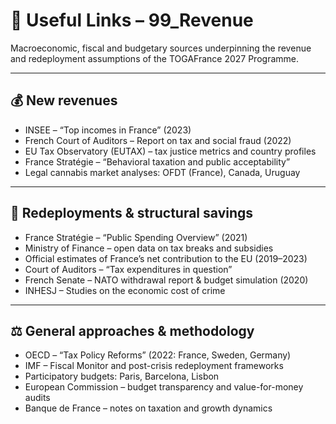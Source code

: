 # 🔗 Useful Links – 99_Revenue

Macroeconomic, fiscal and budgetary sources underpinning the revenue and redeployment assumptions of the TOGAFrance 2027 Programme.

---

## 💰 New revenues

- INSEE – “Top incomes in France” (2023)  
- French Court of Auditors – Report on tax and social fraud (2022)  
- EU Tax Observatory (EUTAX) – tax justice metrics and country profiles  
- France Stratégie – “Behavioral taxation and public acceptability”  
- Legal cannabis market analyses: OFDT (France), Canada, Uruguay

---

## 🔁 Redeployments & structural savings

- France Stratégie – “Public Spending Overview” (2021)  
- Ministry of Finance – open data on tax breaks and subsidies  
- Official estimates of France’s net contribution to the EU (2019–2023)  
- Court of Auditors – “Tax expenditures in question”  
- French Senate – NATO withdrawal report & budget simulation (2020)  
- INHESJ – Studies on the economic cost of crime

---

## ⚖️ General approaches & methodology

- OECD – “Tax Policy Reforms” (2022: France, Sweden, Germany)  
- IMF – Fiscal Monitor and post-crisis redeployment frameworks  
- Participatory budgets: Paris, Barcelona, Lisbon  
- European Commission – budget transparency and value-for-money audits  
- Banque de France – notes on taxation and growth dynamics
